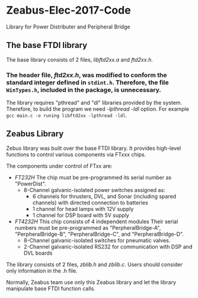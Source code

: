 # Zeabus-Elec-2017-Code
Library for Power Distributer and Peripheral Bridge

## The base FTDI library
The base library consists of 2 files, _libftd2xx.a_ and _ftd2xx.h_.

### The header file, _ftd2xx.h_, was modified to conform the standard integer defined  in `stdint.h`. Therefore, the file `WinTypes.h`, included in the package, is unnecessary.

The library requires "pthread" and "dl" libraries provided by the system.
Therefore, to build the program we need _-lpthread -ldl_ option. 
For example `gcc main.c -o runing libftd2xx -lpthread -ldl`.

## Zeabus Library
Zebus library was built over the base FTDI library. It provides high-level functions to control various components via FTxxx chips.

The components under control of FTxx are:

* _FT232H_ The chip must be pre-programmed its serial number as "PowerDist".
  * 8-Channel galvanic-isolated power switches assigned as:
    * 6 channels for thrusters, DVL, and Sonar (including spared channels) with directed connection to batteries
    * 1 channel for head lamps with 12V supply
    * 1 channel for DSP board with 5V supply
* _FT4232H_ This chip consists of 4 independent modules Their serial numbers must be pre-programmed as "PerpheralBridge-A", "PerpheralBridge-B", "PerpheralBridge-C", and "PerpheralBridge-D".
  * 8-Channel galvanic-isolated switches for pneumatic valves.
  * 2-Channel galvanic-isolated RS232 for communication with DSP and DVL boards

The library consists of 2 files, _zblib.h_ and _zblib.c_. Users should consider only information in the .h file.

Normally, Zeabus team use only this Zeabus library and let the library manipulate base FTDI function calls.
